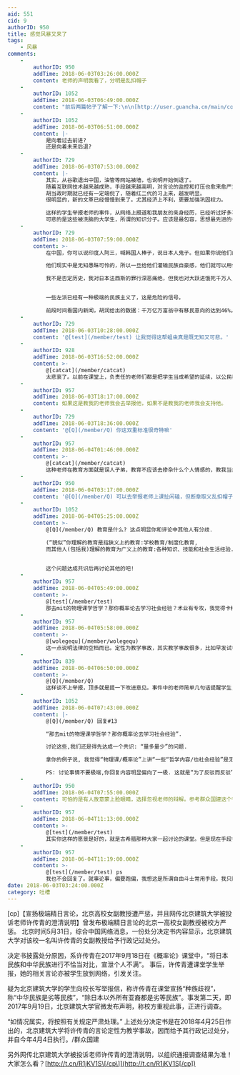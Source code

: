 ```yaml
---
aid: 551
cid: 9
authorID: 950
title: 感觉风暴又来了
tags:
    - 风暴
comments:
    -
        authorID: 950
        addTime: 2018-06-03T03:26:00.000Z
        content: 老师的声明我看了，分明是乱扣帽子
    -
        authorID: 1052
        addTime: 2018-06-03T06:49:00.000Z
        content: "前后两篇帖子了解一下:\n\n[http://user.guancha.cn/main/content?id=19033](http://user.guancha.cn/main/content?id=19033)  \n[http://user.guancha.cn/main/content?id=19275&comments-container](http://user.guancha.cn/main/content?id=19275&comments-container)\n\n\b看完我是觉得现在大环境真是越来越让我看不懂/害怕了....\n\n    Winter is comming"
    -
        authorID: 1052
        addTime: 2018-06-03T06:51:00.000Z
        content: |-
            是向着过去前进?  
            还是向着未来后退?
    -
        authorID: 729
        addTime: 2018-06-03T07:53:00.000Z
        content: |-
            其实，从谷歌退出中国，油管等网站被墙，也说明开始倒退了。  
            随着互联网技术越来越成熟，手段越来越高明，对言论的监控和打压也愈来愈严重。  
            胡当政时期就已经有一定端倪了，随着红二代的习上来，越发明显。  
            很明显的，新的文革已经慢慢到来了。尤其经济上不利，更要加强巩固权力。

            这样的学生举报老师的事件，从网络上报道和我朋友的亲身经历，已经听过好多次了。  
            可悲的是这些被洗脑的大学生，所谓的知识分子。应该是最包容，思想最先进的一群人，却如同麻木的蛆虫一样。
    -
        authorID: 729
        addTime: 2018-06-03T07:59:00.000Z
        content: >-
            在中国，你可以说印度人阿三，喊韩国人棒子，说日本人鬼子。但如果你说他们的优点，你就是崇洋媚外，你就是精日，美分，日杂。  

            他们现实中是无知愚昧可怜的，所以一旦给他们灌输民族自豪感，他们就可以用借此弥补内心的自卑。  

            我不是否定历史，我对日本法西斯的罪行深恶痛绝，但我也对大跃进饿死千万人，文革深恶痛绝。


            一些左派已经有一种极端的民族主义了，这是危险的信号。  

            前段时间看国内新闻，胡润给出的数据：千万亿万富翁中有移民意向的达到46%。这些可以说是精英中的精英了，为什么放着大好前（钱）途不要，选择去移民呢？是不爱国么？我想不是的，他们只是用脚投票来表达着自己对这个国家的失望。
    -
        authorID: 729
        addTime: 2018-06-03T10:28:00.000Z
        content: '@[test](/member/test) 让我觉得这帮蛆虫真是既无知又可悲。'
    -
        authorID: 928
        addTime: 2018-06-03T16:52:00.000Z
        content: >-
            @[catcat](/member/catcat)
            太悲哀了。以前在课堂上，负责任的老师们都是把学生当成希望的延续，以公民教育为己任，通过揭露事实真相来竭力培养学生的正义感和公民意识。好害怕老师们从此失去对学生的信任，不再敢那样讲真话了。如果这样，那么大学教育就变成了中学教育的延续而已，特么的上大学还有什么意义！
    -
        authorID: 957
        addTime: 2018-06-03T18:17:00.000Z
        content: 如果这是教我的老师我会去举报他，如果不是教我的老师我会支持他。
    -
        authorID: 729
        addTime: 2018-06-03T18:36:00.000Z
        content: '@[Q](/member/Q) 你这双重标准很奇特嘛'
    -
        authorID: 957
        addTime: 2018-06-04T01:46:00.000Z
        content: >-
            @[catcat](/member/catcat)
            这种老师在教育方面就是误人子弟，教育不应该去掺杂什么个人情感的，教我当然会举报，曾经就被这样的老师搞惨了不想来第二次了。如果是别人老师，我会维护言论自由然后去支持他的。在这里的大家不都是这样么，假如这样的老师发生在你们身上，谁都是想换个老师，假如不是自己的老师，那么……
    -
        authorID: 950
        addTime: 2018-06-04T03:17:00.000Z
        content: '@[Q](/member/Q) 可以去举报老师上课扯闲磕，但断章取义乱扣帽子就不该了'
    -
        authorID: 1052
        addTime: 2018-06-04T05:25:00.000Z
        content: >-
            @[Q](/member/Q) 教育是什么? 这点明显你和评论中其他人有分歧.  

            (“貌似”你理解的教育是指狭义上的教育:学校教育/制度化教育,
            而其他人(包括我)理解的教育为广义上的教育:各种知识、技能和社会生活经验...)


            这个问题达成共识后再讨论其他的吧!
    -
        authorID: 957
        addTime: 2018-06-04T05:49:00.000Z
        content: >-
            @[test](/member/test)
            那去mit的物理课学哲学？那你概率论去学习社会经验？术业有专攻，我觉得卡梅隆计算机专业老师不会你大谈中国文化吧。麻烦看清楚这是理工科，又不是社科文学。
    -
        authorID: 957
        addTime: 2018-06-04T05:58:00.000Z
        content: >-
            @[wolegequ](/member/wolegequ)
            这一点说明法律的空档而已。定性为教学事故，其实教学事故很多，比如早发试卷，没有批改作业，都算，影响只是这两年的评优和升职。别人不是调查一两天，是调查8个月的结果，应该是特色社会下一种平衡的产物。单从结果他并没有受到太多管制，他甚至还可以教书，难道人就不能为自己所处的话负一点责任？
    -
        authorID: 839
        addTime: 2018-06-04T06:50:00.000Z
        content: >-
            @[Q](/member/Q)
            这样谈不上举报，顶多就是提一下改进意见。事件中的老师简单几句话提醒学生，也上升不到因个人情感、大谈文化而教学违规的程度。你自己的老师情况不一样吧。
    -
        authorID: 1052
        addTime: 2018-06-04T07:43:00.000Z
        content: |-
            @[Q](/member/Q) 回复#13

            “那去mit的物理课学哲学？那你概率论去学习社会经验”.

            讨论这些,我们还是得先达成一个共识: “量多量少”的问题.

            拿你的例子说, 我觉得“物理课/概率论”上讲“一些“哲学内容/也社会经验”是无妨的. 否则我也反对.

            PS: 讨论事情不要极端,你回复内容明显偏向了一极. 这就是“为了反驳而反驳”而不是“讨论”了.
    -
        authorID: 950
        addTime: 2018-06-04T07:55:00.000Z
        content: 可怕的是有人故意蒙上脸眼睛，选择忽视老师的辩解。参考群众国建这个微博
    -
        authorID: 957
        addTime: 2018-06-04T11:13:00.000Z
        content: >-
            @[test](/member/test)
            其实你这样的愿景是好的，就是古希腊那种大家一起讨论的课堂。但是现在手段多样化，课堂只有45分钟，下课建群或者开个讨论会，课后大把机会不利用，你在课堂上浪费宝贵的时间。听课就为了老师的讲专业知识的。古希腊为什么消亡现在却不重新建立那种课堂，很好的说明了那种教育是一种落后的了。最后，那些对日本文化特别感兴趣又特别想分享的老师，或者美国文化，亦或中国文化，在理工科课堂上讲的老师，希望你能遇到，然后三分之一的时间浪费在上面你就会喜欢了。
    -
        authorID: 957
        addTime: 2018-06-04T11:19:00.000Z
        content: >-
            @[test](/member/test) ps
            我也不会回复了。就事论事，偏要跑偏，我想这是所谓自由斗士常用手段。我只服讲道理说事实的人，你在回复别人还要管别人该怎么做？我或许相信你是对的我是错的，但是我不会教你怎么做人。
date: 2018-06-03T03:24:00.000Z
category: 吐槽
---
```


\[cp\]【宣扬极端精日言论，北京高校女副教授遭严惩，并且网传北京建筑大学被投诉老师许传青的澄清说明】曾发布极端精日言论的北京一高校女副教授被校方严惩。 北京时间5月31日，综合中国网络消息，一份处分决定书内容显示，北京建筑大学对该校一名叫许传青的女副教授给予行政记过处分。

决定书披露处分原因，系许传青在2017年9月18日在《概率论》课堂中，“将日本民族和中华民族进行不恰当对比，宣泄个人不满”。 事后，许传青遭课堂学生举报，她的相关言论亦被学生放到网络，引发关注。

疑为北京建筑大学的学生向校长写举报信，称许传青在课堂宣扬“种族歧视”，称“中华民族是劣等民族”，“除日本以外所有亚裔都是劣等民族”。事发第二天，即2017年9月19日，北京建筑大学官微发布声明，称校方重视此事，正进行调查。

“如情况属实，将按照有关规定严肃处理。” 上述处分决定书是在2018年4月25日作出的，北京建筑大学将许传青的言论定性为教学事故，因而给予其行政记过处分，并自今年4月4日执行。/群众国建

另外网传北京建筑大学被投诉老师许传青的澄清说明，以组织通报调查结果为准！大家怎么看？[http://t.cn/R1jKV1S\[/cp\]](http://t.cn/R1jKV1S[/cp])
